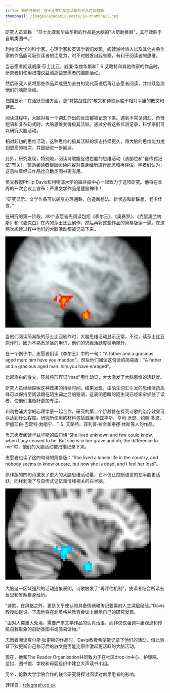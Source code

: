 ```yaml
---
title: 新研究表明：莎士比亚和华兹华斯的作品可以健脑
thumbnail: /images/academic-posts/18-thumbnail.jpg
---
```


研究人员宣称：“莎士比亚和华兹华斯的作品是大脑的"火箭助推器"，其疗效胜于自助类图书。”

利物浦大学的科学家、心理学家和英语学者们发现，阅读游吟诗人以及其他古典作家的作品能可吸引读者的注意力，时不时触发自我省察，有利于阅读者的思维。

<!--more-->

当志愿者阅读威廉·莎士比亚，威廉·华兹华斯和T.S.艾略特和其他作家的作品时，研究者们使用扫描仪监测那些志愿者的脑部活动。

然后研究人员将那些作品弄成更加直白的现代英语后再让志愿者阅读，并继续监测他们的脑部活动。

扫描显示：在活跃思维方面，更“具挑战性的”散文和诗歌远胜于相对平庸的散文和诗歌。

阅读过程中，大脑对每一个词汇作出的反应都被记录下来。遇到不常见词汇、奇怪短语和复杂句式时，大脑思维变得极其活跃。通过分析这些监测记录，科学家们可以研究大脑活动。

相对起初的思维活动，这种思维的极其活跃的状态持续更久，将大脑的思维能力提到更高的档次，并鼓励进一步阅读。

此外，研究发现，特别地，阅读诗歌能促进右脑的思维活动（该部位和“自传式记忆”有关），辅助阅读者根据阅读内容对自身经历进行反思和再评估。学者们认为，这意味着经典作品比自助类图书更有用。

英文教授Philip Davis和利物浦大学的磁共振中心一起致力于这项研究。他将在本周的一次会议上宣布：严肃文学作品是健脑神作！

“研究显示，文学作品可以转变心理通路，创造新想法、新状态和新联想，老少佳宜。”

在研究的第一阶段，30个志愿者先阅读包括《李尔王》、《奥赛罗》、《克里奥兰纳斯》和《麦克白》在内的莎士比亚剧作，然后再将这些作品的简易版读一遍。在这两次阅读过程中他们的大脑活动都被记录下来。

![Figure 1: Scans of brain activity during reading show heightened electrical activity when faced with 'challenging' texts by great writers](/images/academic-posts/18-1.jpg)

当他们阅读简易版的莎士比亚剧作时，大脑思维活动显示正常。不过，读莎士比亚原作时，因为不熟悉莎翁的用词，他们的思维活跃度猛地飙升。

在一个例子中，志愿者们读《李尔王》中的一句：“A father and a gracious aged man: him have you madded”。然后他们阅读这句话的简易版：“A father and a gracious aged man: him you have enraged”。

比起直白的散文，莎翁将形容词"mad"用作动词，大大激发了大脑思维的活跃度。

研究人员继续探索这种效果的持续时间。结果发现，由陌生词汇引发的思维活跃高峰可以保持至阅读跟在陌生词之后的短语，这表明惹眼的陌生词已经牢牢抓住了读者，使他们准备好更加专注。

和利物浦大学的心理学家一起合作，研究的第二个阶段旨在探究诗歌的治疗效果可以达到什么程度。研究所使用的材料包括威廉·华兹华斯、亨利·沃恩、约翰·多恩、伊丽莎白·巴雷特·勃朗宁、T.S. 艾略特、菲利普·拉金和泰德·休斯等人的作品。

当志愿者阅读华兹华斯的四句诗“She lived unknown and few could know, when Lucy ceased to be. But she is in her grave and oh, the difference to me”时，他们的大脑活动被扫描记录下来。

志愿者也读了这四句诗的简易版：“She lived a lonely life in the country, and nobody seems to know or care, but now she is dead, and I feel her loss”。

原作版的四句诗激发了更大的大脑思维活动量，它不仅让控制语言的左半脑更活跃，同样刺激了与自传式记忆和情绪相关的右半脑。

![Figure 2: The brain shows minimal activity when the text is translated into 'modern' prose](/images/academic-posts/18-2.jpg)

大脑这一区域强烈的活动迹象表明，诗歌触发了“再评估机制”，使读者结合所读去反思和省察自身经历。

“诗歌，在风格之外，更是关乎使认知具备情绪和传记要素的人生深层经验。”Davis教授如是说，下周他将在北英格兰教育会议上展示自己的研究发现。

“面对人类重大处境，需要严肃文学作品的认真话语，而非仅仅强调平庸观点和传统自我形象的自助类图书或简易读物。”

志愿者阅读查尔斯·狄更斯的作品时，Davis教授希望能记录下他们的活动，借此验证下狄更斯自己修订后的散文是否能比原作激起更活跃的大脑活动。

现在，他和The Reader Organisation共同致力于在社区drop-in中心、护理院、监狱、图书馆、学校和母婴组织中建立大声读书小组。

另外，伦敦大学学院合作的联合研究将探讨阅读对痴呆患者的影响。

转译自：[telegraph.co.uk](http://www.telegraph.co.uk/news/science/science-news/9797617/Shakespeare-and-Wordsworth-boost-the-brain-new-research-reveals.html)